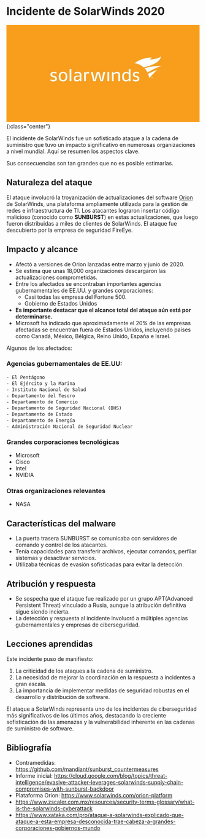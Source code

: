 # Incidente de SolarWinds 2020

![](img/solarwinds.png){:class="center"}

El incidente de SolarWinds fue un sofisticado ataque a la cadena de suministro que tuvo un impacto significativo en numerosas organizaciones a nivel mundial. Aquí se resumen los aspectos clave.

Sus consecuencias son tan grandes que no es posible estimarlas.

## Naturaleza del ataque

El ataque involucró la troyanización de actualizaciones del software [Orion][orion] de SolarWinds, una plataforma ampliamente utilizada para la gestión de redes e infraestructura de TI. Los atacantes lograron insertar código malicioso (conocido como **SUNBURST**) en estas actualizaciones, que luego fueron distribuidas a miles de clientes de SolarWinds. El ataque fue descubierto por la empresa de seguridad FireEye.

## Impacto y alcance

- Afectó a versiones de Orion lanzadas entre marzo y junio de 2020.
- Se estima que unas 18,000 organizaciones descargaron las actualizaciones comprometidas.
- Entre los afectados se encontraban importantes agencias gubernamentales de EE.UU. y grandes corporaciones:
	- Casi todas las empresa del Fortune 500.
	- Gobierno de Estados Unidos
- **Es importante destacar que el alcance total del ataque aún está por determinarse.** 
- Microsoft ha indicado que aproximadamente el 20% de las empresas afectadas se encuentran fuera de Estados Unidos, incluyendo países como Canadá, México, Bélgica, Reino Unido, España e Israel.

Algunos de los afectados:

### Agencias gubernamentales de EE.UU:
	- El Pentágono
	- El Ejército y la Marina
	- Instituto Nacional de Salud
	- Departamento del Tesoro
	- Departamento de Comercio
	- Departamento de Seguridad Nacional (DHS)
	- Departamento de Estado
	- Departamento de Energía
	- Administración Nacional de Seguridad Nuclear

### Grandes corporaciones tecnológicas

- Microsoft
- Cisco
- Intel
- NVIDIA

### Otras organizaciones relevantes

- NASA



## Características del malware

- La puerta trasera SUNBURST se comunicaba con servidores de comando y control de los atacantes.
- Tenía capacidades para transferir archivos, ejecutar comandos, perfilar sistemas y desactivar servicios.
- Utilizaba técnicas de evasión sofisticadas para evitar la detección.

## Atribución y respuesta

- Se sospecha que el ataque fue realizado por un grupo APT(Advanced Persistent Threat) vinculado a Rusia, aunque la atribución definitiva sigue siendo incierta.
- La detección y respuesta al incidente involucró a múltiples agencias gubernamentales y empresas de ciberseguridad.

## Lecciones aprendidas

Este incidente puso de manifiesto:

1. La criticidad de los ataques a la cadena de suministro.
2. La necesidad de mejorar la coordinación en la respuesta a incidentes a gran escala.
3. La importancia de implementar medidas de seguridad robustas en el desarrollo y distribución de software.

El ataque a SolarWinds representa uno de los incidentes de ciberseguridad más significativos de los últimos años, destacando la creciente sofisticación de las amenazas y la vulnerabilidad inherente en las cadenas de suministro de software.

[mandiant]:https://www.zscaler.com.mx/resources/security-terms-glossary/what-is-the-solarwinds-cyberattack
[zscaler]:https://www.zscaler.com.mx/resources/security-terms-glossary/what-is-the-solarwinds-cyberattack
[xataca]:https://www.xataka.com/pro/ataque-a-solarwinds-explicado-que-ataque-a-esta-empresa-desconocida-trae-cabeza-a-grandes-corporaciones-gobiernos-mundo
[orion]: https://www.solarwinds.com/orion-platform

## Bibliografía

* Contramedidas: https://github.com/mandiant/sunburst_countermeasures
 * Informe inicial: https://cloud.google.com/blog/topics/threat-intelligence/evasive-attacker-leverages-solarwinds-supply-chain-compromises-with-sunburst-backdoor
* Plataforma Orion: https://www.solarwinds.com/orion-platform
* https://www.zscaler.com.mx/resources/security-terms-glossary/what-is-the-solarwinds-cyberattack
* https://www.xataka.com/pro/ataque-a-solarwinds-explicado-que-ataque-a-esta-empresa-desconocida-trae-cabeza-a-grandes-corporaciones-gobiernos-mundo

